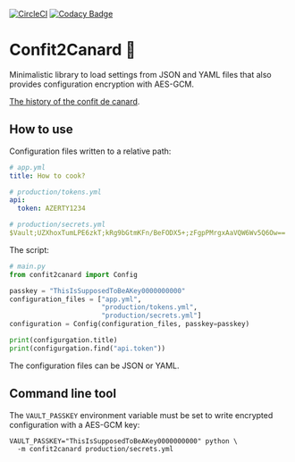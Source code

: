 [![CircleCI](https://dl.circleci.com/status-badge/img/gh/dolead/confit2canard/tree/main.svg?style=svg)](https://dl.circleci.com/status-badge/redirect/gh/dolead/confit2canard/tree/main) [![Codacy Badge](https://app.codacy.com/project/badge/Grade/76833f3568f2479d8470a7320429cbfe)](https://app.codacy.com/gh/dolead/confit2canard/dashboard?utm_source=gh&utm_medium=referral&utm_content=&utm_campaign=Badge_grade)

# Confit2Canard 🦆

Minimalistic library to load settings from JSON and YAML files that also
provides configuration encryption with AES-GCM.

[The history of the confit de canard](https://en.wikipedia.org/wiki/Duck_confit).

## How to use

Configuration files written to a relative path:
```yaml
# app.yml
title: How to cook?
```

```yaml
# production/tokens.yml
api:
  token: AZERTY1234
```

```yaml
# production/secrets.yml
$Vault;UZXhoxTumLPE6zkT;kRg9bGtmKFn/BeFODX5+;zFgpPMrgxAaVQW6Wv5Q6Ow==
```

The script:

```python
# main.py
from confit2canard import Config

passkey = "ThisIsSupposedToBeAKey0000000000"
configuration_files = ["app.yml",
                       "production/tokens.yml",
                       "production/secrets.yml"]
configuration = Config(configuration_files, passkey=passkey)

print(configurgation.title)
print(configurgation.find("api.token"))
```

The configuration files can be JSON or YAML.

## Command line tool

The `VAULT_PASSKEY` environment variable must be set to write encrypted
configuration with a AES-GCM key:

```shell
VAULT_PASSKEY="ThisIsSupposedToBeAKey0000000000" python \
  -m confit2canard production/secrets.yml
```
